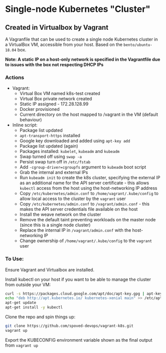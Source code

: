 # Single-node Kubernetes "Cluster" 
## Created in Virtualbox by Vagrant
A Vagranfile that can be used to create a single node Kubernetes cluster in a VirtualBox VM, accessible from your host.  Based on the ```bento/ubuntu-18.04``` box.

**Note: A static IP on a host-only network is specified in the Vagrantfile due to issues with the box not respecting DHCP IPs**

### Actions
* Vagrant:
  * Virtual Box VM named k8s-test created
  * Virtual Box private network created
  * Static IP assigned - 172.28.128.99
  * Docker provisioned
  * Current directory on the host mapped to /vagrant in the VM (default behaviour)
* Inline script:
  * Package list updated
  * ```apt-transport-https``` installed
  * Google key downloaded and added using ```apt-key add```
  * Package list updated (again)
  * Packages installed: ```kubelet```, ```kubeadm``` and ```kubeadm```
  * Swap turned off using ```swap -a```
  * Persist swap turn off in ```/etc/fstab```
  * Add ```-cgroup-driver=cgroupfs``` argument to ```kubeadm``` boot script
  * Grab the internal and external IPs
  * Run ```kubeadm init``` to create the k8s cluster, specifying the external IP as an additional name for the API server certificate - this allows ```kubectl``` access from the host using the host-networking IP address
  * Copy ```/etc/kubernetes/admin.conf``` to ```/home/vagrant/.kube/config``` to allow local access to the cluster by the ```vagrant``` user
  * Copy ```/etc/kubernetes/admin.conf``` to ```/vagrant/admin.conf``` - this makes the API server credentials file available on the host
  * Install the weave network on the cluster
  * Remove the default taint preventing workloads on the master node (since this is a single node cluster)
  * Replace the internal IP in ```/vagrant/admin.conf``` with the host-networking IP
  * Change ownership of ```/home/vagrant/.kube/config``` to the ```vagrant``` user


### To Use:
Ensure Vagrant and Virtualbox are installed.

Install kubectl on your host if you want to be able to manage the cluster from outside your VM:

```bash
curl -s https://packages.cloud.google.com/apt/doc/apt-key.gpg | apt-key add -
echo "deb http://apt.kubernetes.io/ kubernetes-xenial main" >> /etc/apt/sources.list.d/kubernetes.list
apt-get update
apt-get install -y kubectl
```  

Clone the repo and spin things up:

```bash
git clone https://github.com/spoved-devops/vagrant-k8s.git
vagrant up
```

Export the KUBECONFIG environment variable shown as the final output from ```vagrant up```



